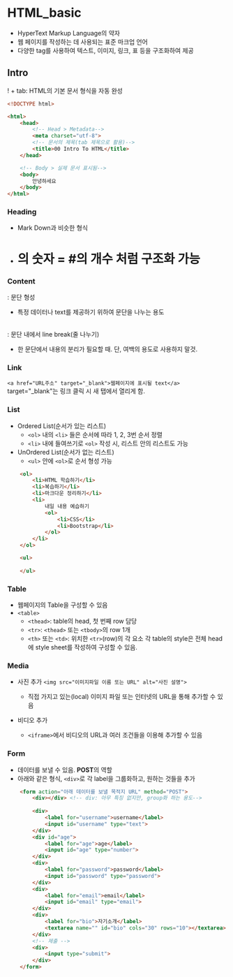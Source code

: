 # HTML_basic
- HyperText Markup Language의 약자   
- 웹 페이지를 작성하는 데 사용되는 표준 마크업 언어   
- 다양한 tag를 사용하여 텍스트, 이미지, 링크, 표 등을 구조화하여 제공

## Intro
! + tab: HTML의 기본 문서 형식을 자동 완성

```html
<!DOCTYPE html>

<html>
    <head>
        <!-- Head > Metadata-->
        <meta charset="utf-8">
        <!-- 문서의 제목(tab 제목으로 활용)-->
        <title>00 Intro To HTML</title>
    </head>

    <!-- Body > 실제 문서 표시됨-->
    <body>
        안녕하세요
    </body>
</html>
```

### Heading
- Mark Down과 비슷한 형식
- <h1>의 숫자 = #의 개수 처럼 구조화 가능


### Content
<p></p>: 문단 형성   

- 특정 데이터나 text를 제공하기 위하여 문단을 나누는 용도

<br>: 문단 내에서 line break(줄 나누기)

- 한 문단에서 내용의 분리가 필요할 때. 단, 여백의 용도로 사용하지 말것.

### Link
`<a href="URL주소" target="_blank">웹페이지에 표시될 text</a>`
target="_blank"는 링크 클릭 시 새 탭에서 열리게 함.   

### List
- Ordered List(순서가 있는 리스트)   
    - `<ol>` 내의 `<li>` 들은 순서에 따라 1, 2, 3번 순서 정렬   
    - `<li>` 내에 들여쓰기로 `<ol>` 작성 시, 리스트 안의 리스트도 가능   
- UnOrdered List(순서가 없는 리스트)
    - `<ul>` 안에 `<ol>`로 순서 형성 가능

```html
    <ol>
        <li>HTML 학습하기</li> 
        <li>복습하기</li>
        <li>마크다운 정리하기</li>
        <li>
            내일 내용 예습하기
            <ol>
                <li>CSS</li>
                <li>Bootstrap</li>
            </ol>
        </li>
    </ol>

    <ul>
        
    </ul>
```

### Table
- 웹페이지의 Table을 구성할 수 있음
- `<table>`
  - `<thead>`: table의 head, 첫 번째 row 담당
  - `<tr>`: `<thead>` 또는 `<tbody>`의 row 1개
  - `<th>` 또는 `<td>`: 위치한 `<tr>`(row)의 각 요소
각 table의 style은 전체 head에 style sheet를 작성하여 구성할 수 있음.

### Media
- 사진 추가 `<img src="이미지파일 이름 또는 URL" alt="사진 설명">`
  - 직접 가지고 있는(local) 이미지 파일 또는 인터넷의 URL을 통해 추가할 수 있음

- 비디오 추가
  - `<iframe>`에서 비디오의 URL과 여러 조건들을 이용해 추가할 수 있음

### Form
- 데이터를 보낼 수 있음. **POST**의 역할
- 아래와 같은 형식, `<div>`로 각 label을 그룹화하고, 원하는 것들을 추가
```html
    <form action="아래 데이터를 보낼 목적지 URL" method="POST">
        <div></div> <!-- div: 아무 특징 없지만, group화 하는 용도-->
        
        <div>
            <label for="username">username</label>
            <input id="username" type="text">
        </div>
        <div id="age">
            <label for="age">age</label>
            <input id="age" type="number">
        </div>
        <div>
            <label for="password">password</label>
            <input id="password" type="password">
        </div>
        <div>
            <label for="email">email</label>
            <input id="email" type="email">
        </div>
        <div>
            <label for="bio">자기소개</label>
            <textarea name="" id="bio" cols="30" rows="10"></textarea>
        </div>
        <!-- 제출 -->
        <div>
            <input type="submit">
        </div>
    </form>
```